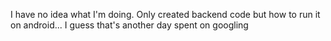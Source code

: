 I have no idea what I'm doing.
Only created backend code but how to run it on android... I guess that's another day spent on googling
